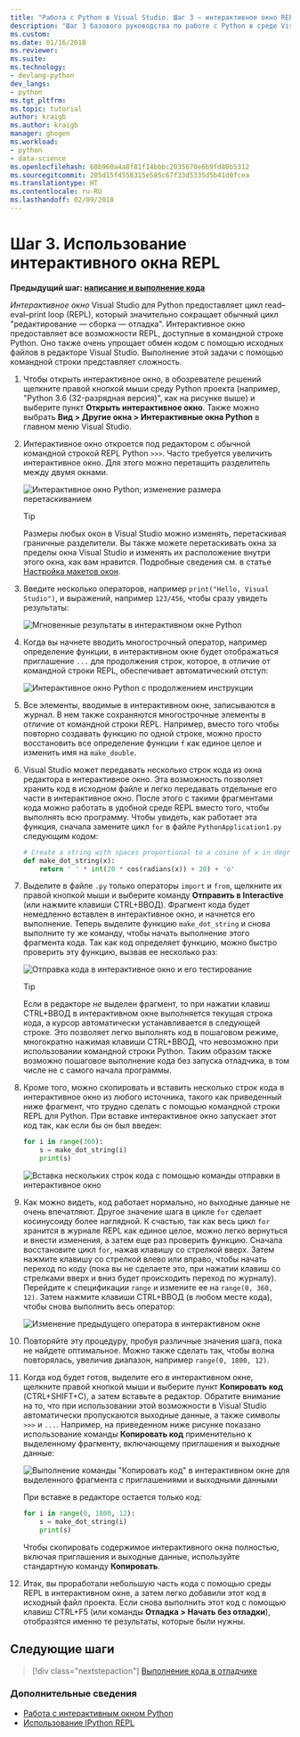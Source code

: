 ```yaml
---
title: "Работа с Python в Visual Studio. Шаг 3 — интерактивное окно REPL | Документация Майкрософт"
description: "Шаг 3 базового руководства по работе с Python в среде Visual Studio описывает, как использовать интерактивное окно REPL Python."
ms.custom: 
ms.date: 01/16/2018
ms.reviewer: 
ms.suite: 
ms.technology:
- devlang-python
dev_langs:
- python
ms.tgt_pltfrm: 
ms.topic: tutorial
author: kraigb
ms.author: kraigb
manager: ghogen
ms.workload:
- python
- data-science
ms.openlocfilehash: 60b960a4a8f81f14bbbc2035670e6b9fd80b5312
ms.sourcegitcommit: 205d15f4558315e585c67f33d5335d5b41d0fcea
ms.translationtype: HT
ms.contentlocale: ru-RU
ms.lasthandoff: 02/09/2018
---
```

# <a name="step-3-using-the-interactive-repl-window"></a>Шаг 3. Использование интерактивного окна REPL

**Предыдущий шаг: [написание и выполнение кода](tutorial-working-with-python-in-visual-studio-step-02-writing-code.md)**

*Интерактивное окно* Visual Studio для Python предоставляет цикл read–eval–print loop (REPL), который значительно сокращает обычный цикл "редактирование — сборка — отладка". Интерактивное окно предоставляет все возможности REPL, доступные в командной строке Python. Оно также очень упрощает обмен кодом с помощью исходных файлов в редакторе Visual Studio. Выполнение этой задачи с помощью командной строки представляет сложность.

1. Чтобы открыть интерактивное окно, в обозревателе решений щелкните правой кнопкой мыши среду Python проекта (например, "Python 3.6 (32-разрядная версия)", как на рисунке выше) и выберите пункт **Открыть интерактивное окно**. Также можно выбрать **Вид > Другие окна > Интерактивные окна Python** в главном меню Visual Studio.

1. Интерактивное окно откроется под редактором с обычной командной строкой REPL Python `>>>`. Часто требуется увеличить интерактивное окно. Для этого можно перетащить разделитель между двумя окнами.

    ![Интерактивное окно Python; изменение размера перетаскиванием](media/vs-getting-started-python-11-interactive1b.png)

    > [!Tip]
    > Размеры любых окон в Visual Studio можно изменять, перетаскивая граничные разделители. Вы также можете перетаскивать окна за пределы окна Visual Studio и изменять их расположение внутри этого окна, как вам нравится. Подробные сведения см. в статье [Настройка макетов окон](../ide/customizing-window-layouts-in-visual-studio.md).

1. Введите несколько операторов, например `print("Hello, Visual Studio")`, и выражений, например `123/456`, чтобы сразу увидеть результаты:

    ![Мгновенные результаты в интерактивном окне Python](media/vs-getting-started-python-12-interactive2.png)

1. Когда вы начнете вводить многострочный оператор, например определение функции, в интерактивном окне будет отображаться приглашение `...` для продолжения строк, которое, в отличие от командной строки REPL, обеспечивает автоматический отступ:

    ![Интерактивное окно Python с продолжением инструкции](media/vs-getting-started-python-13-interactive3.png)

1. Все элементы, вводимые в интерактивном окне, записываются в журнал. В нем также сохраняются многострочные элементы в отличие от командной строки REPL. Например, вместо того чтобы повторно создавать функцию по одной строке, можно просто восстановить все определение функции `f` как единое целое и изменить имя на `make_double`.

1. Visual Studio может передавать несколько строк кода из окна редактора в интерактивное окно. Эта возможность позволяет хранить код в исходном файле и легко передавать отдельные его части в интерактивное окно. После этого с такими фрагментами кода можно работать в удобной среде REPL вместо того, чтобы выполнять всю программу. Чтобы увидеть, как работает эта функция, сначала замените цикл `for` в файле `PythonApplication1.py` следующим кодом:

    ```python
    # Create a string with spaces proportional to a cosine of x in degrees
    def make_dot_string(x):
        return ' ' * int(20 * cos(radians(x)) + 20) + 'o'
    ```

1. Выделите в файле `.py` только операторы `import` и `from`, щелкните их правой кнопкой мыши и выберите команду **Отправить в Interactive** (или нажмите клавиши CTRL+ВВОД). Фрагмент кода будет немедленно вставлен в интерактивное окно, и начнется его выполнение. Теперь выделите функцию `make_dot_string` и снова выполните ту же команду, чтобы начать выполнение этого фрагмента кода. Так как код определяет функцию, можно быстро проверить эту функцию, вызвав ее несколько раз:

    ![Отправка кода в интерактивное окно и его тестирование](media/vs-getting-started-python-14-interactive4.png)

    > [!Tip]
    > Если в редакторе *не* выделен фрагмент, то при нажатии клавиш CTRL+ВВОД в интерактивном окне выполняется текущая строка кода, а курсор автоматически устанавливается в следующей строке. Это позволяет легко выполнять код в пошаговом режиме, многократно нажимая клавиши CTRL+ВВОД, что невозможно при использовании командной строки Python. Таким образом также возможно пошаговое выполнение кода без запуска отладчика, в том числе не с самого начала программы.

1. Кроме того, можно скопировать и вставить несколько строк кода в интерактивное окно из любого источника, такого как приведенный ниже фрагмент, что трудно сделать с помощью командной строки REPL для Python. При вставке интерактивное окно запускает этот код так, как если бы он был введен:

    ```python
    for i in range(360):
        s = make_dot_string(i)
        print(s)
    ```

    ![Вставка нескольких строк кода с помощью команды отправки в интерактивное окно](media/vs-getting-started-python-15-interactive5.png)

1. Как можно видеть, код работает нормально, но выходные данные не очень впечатляют. Другое значение шага в цикле `for` сделает косинусоиду более наглядной. К счастью, так как весь цикл `for` хранится в журнале REPL как единое целое, можно легко вернуться и внести изменения, а затем еще раз проверить функцию. Сначала восстановите цикл `for`, нажав клавишу со стрелкой вверх. Затем нажмите клавишу со стрелкой влево или вправо, чтобы начать переход по коду (пока вы не сделаете это, при нажатии клавиш со стрелками вверх и вниз будет происходить переход по журналу). Перейдите к спецификации `range` и измените ее на `range(0, 360, 12)`. Затем нажмите клавиши CTRL+ВВОД (в любом месте кода), чтобы снова выполнить весь оператор:

    ![Изменение предыдущего оператора в интерактивном окне](media/vs-getting-started-python-16-interactive6.png)

1. Повторяйте эту процедуру, пробуя различные значения шага, пока не найдете оптимальное. Можно также сделать так, чтобы волна повторялась, увеличив диапазон, например `range(0, 1800, 12)`.
 
1. Когда код будет готов, выделите его в интерактивном окне, щелкните правой кнопкой мыши и выберите пункт **Копировать код** (CTRL+SHIFT+C), а затем вставьте в редактор. Обратите внимание на то, что при использовании этой возможности в Visual Studio автоматически пропускаются выходные данные, а также символы `>>>` и `...`. Например, на приведенном ниже рисунке показано использование команды **Копировать код** применительно к выделенному фрагменту, включающему приглашения и выходные данные:

    ![Выполнение команды "Копировать код" в интерактивном окне для выделенного фрагмента с приглашениями и выходными данными](media/vs-getting-started-python-17-interactive7.png)

    При вставке в редакторе остается только код:

    ```python
    for i in range(0, 1800, 12):
        s = make_dot_string(i)
        print(s)
    ```

    Чтобы скопировать содержимое интерактивного окна полностью, включая приглашения и выходные данные, используйте стандартную команду **Копировать**.

1. Итак, вы проработали небольшую часть кода с помощью среды REPL в интерактивном окне, а затем легко добавили этот код в исходный файл проекта. Если снова выполнить этот код с помощью клавиш CTRL+F5 (или команды **Отладка > Начать без отладки**), отобразятся именно те результаты, которые были нужны.

## <a name="next-steps"></a>Следующие шаги

> [!div class="nextstepaction"]
> [Выполнение кода в отладчике](tutorial-working-with-python-in-visual-studio-step-04-debugging.md)

### <a name="going-deeper"></a>Дополнительные сведения

- [Работа с интерактивным окном Python](python-interactive-repl-in-visual-studio.md)
- [Использование IPython REPL](interactive-repl-ipython.md)
